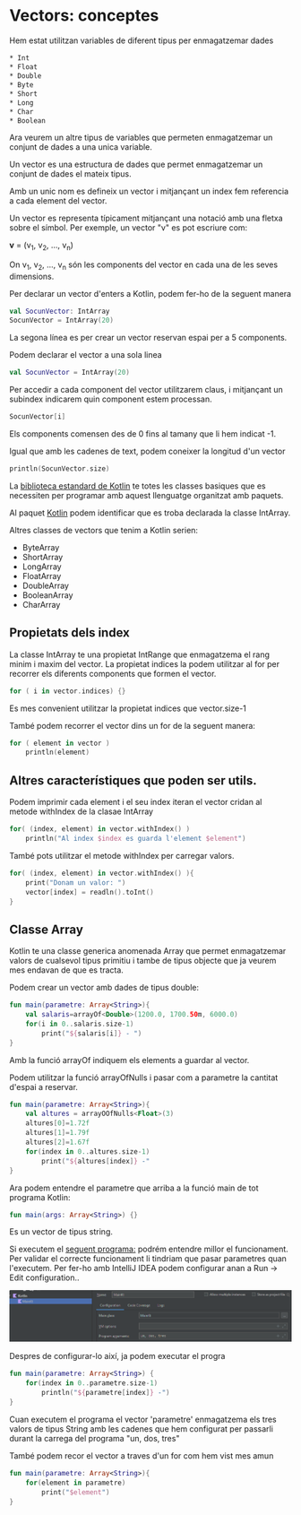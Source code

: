 # Vectors: conceptes

Hem estat utilitzan variables de diferent tipus per enmagatzemar dades

	* Int
	* Float
	* Double
	* Byte
	* Short
	* Long
	* Char
	* Boolean

Ara veurem un altre tipus de variables que permeten enmagatzemar un conjunt de dades a una unica variable.

Un vector es una estructura de dades que permet enmagatzemar un conjunt de dades el mateix tipus.

Amb un unic nom es defineix un vector i mitjançant un index fem referencia a cada element del vector.

Un vector es representa típicament mitjançant una notació amb una fletxa sobre el símbol. Per exemple, un vector "v" es pot escriure com:

**v** = (v<sub>1</sub>, v<sub>2</sub>, ..., v<sub>n</sub>)

On v<sub>1</sub>, v<sub>2</sub>, ..., v<sub>n</sub> són les components del vector en cada una de les seves dimensions.

Per declarar un vector d'enters a Kotlin, podem fer-ho  de la seguent manera

```kotlin
val SocunVector: IntArray
SocunVector = IntArray(20)
```
La segona línea es per crear un vector reservan espai per a 5 components.

Podem declarar el vector a una sola linea

```kotlin
val SocunVector = IntArray(20)
```

Per accedir a cada component del vector utilitzarem claus, i mitjançant un subindex indicarem quin component estem processan.

```kotlin
SocunVector[i]
```
Els components comensen des de 0 fins al tamany que li hem indicat -1.

Igual que amb les cadenes de text, podem coneixer la longitud d'un vector

```kotlin
println(SocunVector.size)
```

La [biblioteca estandard de Kotlin](https://kotlinlang.org/api/latest/jvm/stdlib/) te totes les classes basiques que es necessiten per programar amb aquest llenguatge organitzat amb paquets.

Al paquet [Kotlin](https://kotlinlang.org/api/latest/jvm/stdlib/kotlin/) podem identificar que es troba declarada la classe IntArray.

Altres classes de vectors que tenim a Kotlin serien:

- ByteArray
- ShortArray
- LongArray
- FloatArray
- DoubleArray
- BooleanArray
- CharArray

## Propietats dels index
La classe IntArray te una propietat IntRange que enmagatzema el rang minim i maxim del vector. La propietat indices la podem utilitzar al for per recorrer els diferents components que formen el vector.

```kotlin
for ( i in vector.indices) {}
```
Es mes convenient utilitzar la propietat indices que vector.size-1

També podem recorrer el vector dins un for de la seguent manera:

```kotlin
for ( element in vector )
	println(element)
```

## Altres característiques que poden ser utils.

Podem imprimir cada element i el seu index iteran el vector cridan al metode  withIndex de la clasae IntArray

```kotlin
for( (index, element) in vector.withIndex() )
	println("Al index $index es guarda l'element $element")
```

També pots utilitzar el metode withIndex per carregar valors.

```kotlin
for( (index, element) in vector.withIndex() ){
	print("Donam un valor: ")
	vector[index] = readln().toInt()
}
```

## Classe Array

Kotlin te una classe generica anomenada Array que permet enmagatzemar valors de cualsevol tipus primitiu i tambe de tipus objecte que ja veurem mes endavan de que es tracta.

Podem  crear un vector amb dades de tipus double:

```kotlin
fun main(parametre: Array<String>){
	val salaris=arrayOf<Double>(1200.0, 1700.50m, 6000.0)
	for(i in 0..salaris.size-1)
		print("${salaris[i]} - ")
}
```

Amb la funció arrayOf indiquem els elements a guardar al vector.

Podem utilitzar la funció arrayOfNulls i pasar com a parametre la cantitat d'espai a reservar.

```kotlin
fun main(parametre: Array<String>){
	val altures = arrayOOfNulls<Float>(3)
	altures[0]=1.72f
	altures[1]=1.79f
	altures[2]=1.67f
	for(index in 0..altures.size-1)
		print("${altures[index]} -"
}
```

Ara podem entendre el parametre que arriba a la funció main de tot programa Kotlin:

```kotlin
fun main(args: Array<String>) {}
```
Es un vector de tipus string. 

Si executem el [seguent programa:](https://github.com/marcmoiagese/curskotlin/blob/master/20-Vectors_conceptes/Exemple6/src/main/kotlin/Main.kt) podrém entendre millor el funcionament. Per validar el correcte funcionament li tindriam que pasar parametres quan l'executem. Per  fer-ho amb IntelliJ IDEA podem configurar anan a Run -> Edit configuration..

![exemple configuracio](https://github.com/marcmoiagese/curskotlin/blob/master/20-Vectors_conceptes/img/1.png)

Despres de configurar-lo així, ja podem executar el progra 

```kotlin
fun main(parametre: Array<String>) {
    for(index in 0..parametre.size-1)
        println("${parametre[index]} -")
}
```

Cuan executem el programa el vector 'parametre' enmagatzema els tres valors de tipus String amb les cadenes que hem configurat per passarli durant la carrega del programa "un, dos, tres"

També podem recor el vector a traves d'un for com hem vist mes amun

```kotlin
fun main(parametre: Array<String>){
	for(element in parametre)
		print("$element")
}
```


